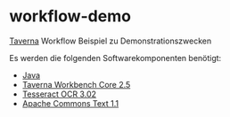 # workflow-demo
[Taverna](https://taverna.incubator.apache.org/) Workflow Beispiel zu Demonstrationszwecken

Es werden die folgenden Softwarekomponenten benötigt:

* [Java](https://java.com/download)
* [Taverna Workbench Core 2.5](http://www.taverna.org.uk/download/workbench/2-5/core/)
* [Tesseract OCR 3.02](https://github.com/tesseract-ocr/tesseract/wiki)
* [Apache Commons Text 1.1](https://commons.apache.org/proper/commons-text/)
